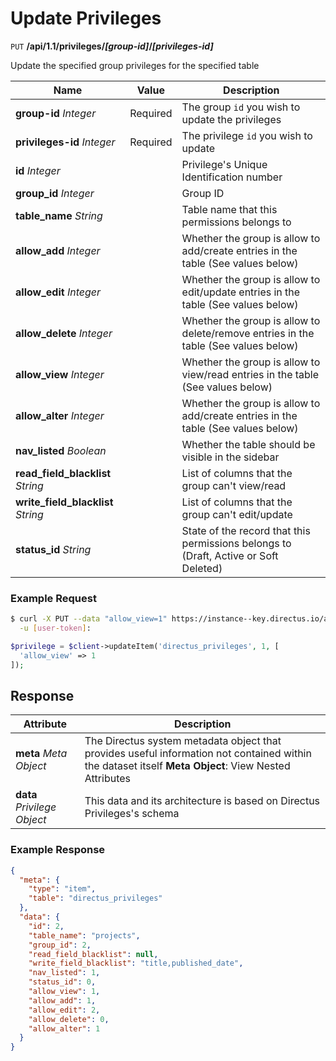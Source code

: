 # Update Privileges

<span class="request">`PUT` **/api/1.1/privileges/_[group-id]_/_[privileges-id]_**</span>

<span class="description">Update the specified group privileges for the specified table</span>

<span class="arguments">Name</span> | Value | Description
------------------ | ----- | -----------
**group-id** _Integer_  |  <span class="required">Required</span>  |  The group `id` you wish to update the privileges
**privileges-id** _Integer_  |  <span class="required">Required</span>  |  The privilege `id` you wish to update
**id** _Integer_            |  | Privilege's Unique Identification number
**group_id** _Integer_              |  | Group ID
**table_name** _String_            |   | Table name that this permissions belongs to
**allow_add** _Integer_            |   | Whether the group is allow to add/create entries in the table (See values below)
**allow_edit** _Integer_           |   | Whether the group is allow to edit/update entries in the table (See values below)
**allow_delete** _Integer_        |    | Whether the group is allow to delete/remove entries in the table (See values below)
**allow_view** _Integer_           |   | Whether the group is allow to view/read entries in the table (See values below)
**allow_alter** _Integer_         |    | Whether the group is allow to add/create entries in the table (See values below)
**nav_listed** _Boolean_           |   | Whether the table should be visible in the sidebar
**read_field_blacklist** _String_   |  | List of columns that the group can't view/read
**write_field_blacklist** _String_  |  | List of columns that the group can't edit/update
**status_id** _String_              |  | State of the record that this permissions belongs to (Draft, Active or Soft Deleted)

### Example Request

```bash
$ curl -X PUT --data "allow_view=1" https://instance--key.directus.io/api/1.1/privileges/1/1 \
  -u [user-token]:
```

```php
$privilege = $client->updateItem('directus_privileges', 1, [
  'allow_view' => 1
]);
```

## Response

<span class="attributes">Attribute</span> | Description
--------|------------
**meta** _Meta Object_ | The Directus system metadata object that provides useful information not contained within the dataset itself <a class="object">**Meta Object**: View Nested Attributes</a>
<span class="custom">**data**</span> _Privilege Object_ | <span class="custom">This data and its architecture is based on Directus Privileges's schema</span>

### Example Response

```json
{
  "meta": {
    "type": "item",
    "table": "directus_privileges"
  },
  "data": {
    "id": 2,
    "table_name": "projects",
    "group_id": 2,
    "read_field_blacklist": null,
    "write_field_blacklist": "title,published_date",
    "nav_listed": 1,
    "status_id": 0,
    "allow_view": 1,
    "allow_add": 1,
    "allow_edit": 2,
    "allow_delete": 0,
    "allow_alter": 1
  }
}
```
